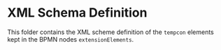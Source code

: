 # XML Schema Definition 

This folder contains the XML scheme definition of the `tempcon` elements kept in the BPMN nodes `extensionElements`.